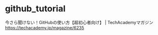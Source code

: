 # github_tutorial
今さら聞けない！GitHubの使い方【超初心者向け】 | TechAcademyマガジン https://techacademy.jp/magazine/6235
